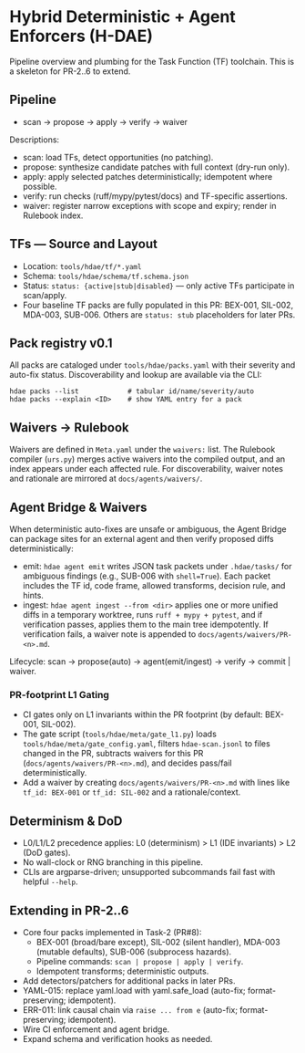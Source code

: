 # Hybrid Deterministic + Agent Enforcers (H-DAE)

Pipeline overview and plumbing for the Task Function (TF) toolchain. This is a skeleton for PR-2..6 to extend.

## Pipeline
- scan → propose → apply → verify → waiver

Descriptions:
- scan: load TFs, detect opportunities (no patching).
- propose: synthesize candidate patches with full context (dry-run only).
- apply: apply selected patches deterministically; idempotent where possible.
- verify: run checks (ruff/mypy/pytest/docs) and TF-specific assertions.
- waiver: register narrow exceptions with scope and expiry; render in Rulebook index.

## TFs — Source and Layout
- Location: `tools/hdae/tf/*.yaml`
- Schema: `tools/hdae/schema/tf.schema.json`
- Status: `status: {active|stub|disabled}` — only active TFs participate in scan/apply.
- Four baseline TF packs are fully populated in this PR: BEX-001, SIL-002, MDA-003, SUB-006. Others are `status: stub` placeholders for later PRs.

## Pack registry v0.1
All packs are cataloged under `tools/hdae/packs.yaml` with their severity and
auto-fix status. Discoverability and lookup are available via the CLI:

```
hdae packs --list            # tabular id/name/severity/auto
hdae packs --explain <ID>    # show YAML entry for a pack
```

## Waivers → Rulebook
Waivers are defined in `Meta.yaml` under the `waivers:` list. The Rulebook compiler (`urs.py`) merges active waivers into the compiled output, and an index appears under each affected rule. For discoverability, waiver notes and rationale are mirrored at `docs/agents/waivers/`.

## Agent Bridge & Waivers
When deterministic auto-fixes are unsafe or ambiguous, the Agent Bridge can package sites for an external agent and then verify proposed diffs deterministically:
- emit: `hdae agent emit` writes JSON task packets under `.hdae/tasks/` for ambiguous findings (e.g., SUB-006 with `shell=True`). Each packet includes the TF id, code frame, allowed transforms, decision rule, and hints.
- ingest: `hdae agent ingest --from <dir>` applies one or more unified diffs in a temporary worktree, runs `ruff + mypy + pytest`, and if verification passes, applies them to the main tree idempotently. If verification fails, a waiver note is appended to `docs/agents/waivers/PR-<n>.md`.

Lifecycle: scan → propose(auto) → agent(emit/ingest) → verify → commit | waiver.

### PR-footprint L1 Gating
- CI gates only on L1 invariants within the PR footprint (by default: BEX-001, SIL-002).
- The gate script (`tools/hdae/meta/gate_l1.py`) loads `tools/hdae/meta/gate_config.yaml`, filters `hdae-scan.jsonl` to files changed in the PR, subtracts waivers for this PR (`docs/agents/waivers/PR-<n>.md`), and decides pass/fail deterministically.
- Add a waiver by creating `docs/agents/waivers/PR-<n>.md` with lines like `tf_id: BEX-001` or `tf_id: SIL-002` and a rationale/context.

## Determinism & DoD
- L0/L1/L2 precedence applies: L0 (determinism) > L1 (IDE invariants) > L2 (DoD gates).
- No wall-clock or RNG branching in this pipeline.
- CLIs are argparse-driven; unsupported subcommands fail fast with helpful `--help`.

## Extending in PR-2..6
- Core four packs implemented in Task-2 (PR#8):
  - BEX-001 (broad/bare except), SIL-002 (silent handler),
    MDA-003 (mutable defaults), SUB-006 (subprocess hazards).
  - Pipeline commands: `scan | propose | apply | verify`.
  - Idempotent transforms; deterministic outputs.
- Add detectors/patchers for additional packs in later PRs.
- YAML-015: replace yaml.load with yaml.safe_load (auto-fix; format-preserving; idempotent).
- ERR-011: link causal chain via `raise ... from e` (auto-fix; format-preserving; idempotent).
- Wire CI enforcement and agent bridge.
- Expand schema and verification hooks as needed.
